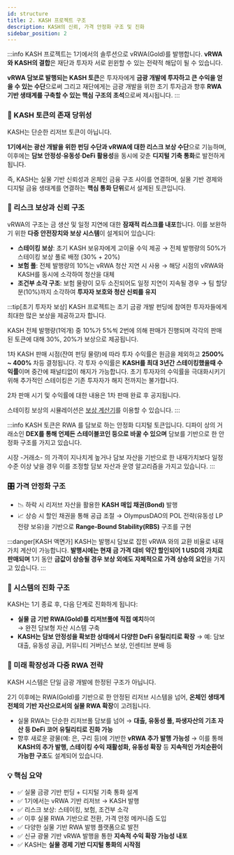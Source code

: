 ```yaml
---
id: structure
title: 2. KASH 프로젝트 구조
description: KASH의 신뢰, 가격 안정화 구조 및 진화
sidebar_position: 2
---
```


:::info
KASH 프로젝트는 1기에서의 솔루션으로 vRWA(Gold)를 발행합니다. **vRWA와 KASH의 결합**은 재단과 투자자 서로 윈윈할 수 있는 전략적 해답이 될 수 있습니다.

**vRWA 담보로 발행되는 KASH 토큰**은 투자자에게 **금광 개발에 투자하고 큰 수익을 얻을 수 있는 수단**으로써 그리고 재단에게는 금광 개발을 위한 초기 투자금과 향후 **RWA 기반 생태계를 구축할 수 있는 핵심 구조의 초석**으로써 제시됩니다.
:::

### 🧩 KASH 토큰의 존재 당위성

KASH는 단순한 리저브 토큰이 아닙니다.

**1기에서는 광산 개발을 위한 펀딩 수단과 vRWA에 대한 리스크 보상 수단**으로 기능하며,
이후에는 **담보 안정성·유동성·DeFi 활용성**을 동시에 갖춘 **디지털 기축 통화**로 발전하게 됩니다.

즉, KASH는 실물 기반 신뢰성과 온체인 금융 구조 사이를 연결하며,
실물 기반 경제와 디지털 금융 생태계를 연결하는 **핵심 통화 단위**로서 설계된 토큰입니다.

### 🔐 리스크 보상과 신뢰 구조

vRWA의 구조는 금 생산 및 일정 지연에 대한 **잠재적 리스크를 내포**합니다.
이를 보완하기 위한 **다중 안전장치와 보상 시스템**이 설계되어 있습니다:
- **스테이킹 보상**: 초기 KASH 보유자에게 고이율 수익 제공
    → 전체 발행량의 50%가 스테이킹 보상 풀로 배정 (30% + 20%)
- **보험 풀**: 전체 발행량의 10%는 vRWA 청산 지연 시 사용
    → 해당 시점의 vRWA와 KASH를 동시에 소각하여 청산을 대체
- **조건부 소각 구조**: 보험 물량이 모두 소진되어도 일정 지연이 지속될 경우
    → 팀 할당분(10%)까지 소각하여 **투자자 보호와 청산 신뢰를 유지**

:::tip[초기 투자자 보상]
KASH 프로젝트는 초기 금광 개발 펀딩에 참여한 투자자들에게 최대한 많은 보상을 제공하고자 합니다.

KASH 전체 발행량(1억개) 중 10%가 5%씩 2번에 의해 판매가 진행되며 각각의 판매된 토큰에 대해 30%, 20%가 보상으로 제공됩니다.

1차 KASH 판매 시점(잔여 펀딩 물량)에 따라 투자 수익률은 원금을 제외하고 **2500% ~ 400%** 차등 결정됩니다. 각 투자 수익률은 **KASH를 최대 3년간 스테이킹했을때 수익률**이며 중간에 패널티없이 해지가 가능합니다. 초기 투자자의 수익률을 극대화시키기위해 추가적인 스테이킹은 기존 투자자가 해지 전까지는 불가합니다.

2차 판매 시기 및 수익률에 대한 내용은 1차 판매 완료 후 공지됩니다.

스테이킹 보상의 시뮬레이션은 [보상 계산기](/staking/calculator)를 이용할 수 있습니다.
:::

:::info
KASH 토큰은 RWA 를 담보로 하는 안정화 디지털 토큰입니다. 디파이 상의 거래소인 **DEX를 통해 언제든 스테이블코인 등으로 바꿀 수 있으며** 담보를 기반으로 한 안정화 구조를 가지고 있습니다.

시장 -거래소- 의 가격이 지나치게 높거나 담보 자산을 기반으로 한 내재가치보다 일정 수준 이상 낮을 경우 이를 조정할 담보 자산과 운영 알고리즘을 가지고 있습니다.
:::

### 🎛️ 가격 안정화 구조

- 📉 하락 시 리저브 자산을 활용한 **KASH 매입 채권(Bond)** 발행
- 📈 상승 시 할인 채권을 통해 공급 조절
    → OlympusDAO의 POL 전략(유동성 LP 전량 보유)을 기반으로 **Range-Bound Stability(RBS)** 구조를 구현

:::danger[KASH 액면가]
KASH는 발행시 담보로 잡힌 vRWA 와의 교환 비율로 내재 가치 계산이 가능합니다. 
**발행시에는 현재 금 가격 대비 약간 할인되어 1 USD의 가치로 판매되며** 1기 동안 **금값이 상승될 경우 보상 외에도 자체적으로 가격 상승의 요인**을 가지고 있습니다.
:::
    
### 🔄 시스템의 진화 구조

KASH는 1기 종료 후, 다음 단계로 진화하게 됩니다:

- **실물 금 기반 RWA(Gold)를 리저브풀에 직접 예치**하여    
    → 완전 담보형 자산 시스템 구축
- **KASH는 담보 안정성을 확보한 상태에서 다양한 DeFi 유틸리티로 확장**
    → 예: 담보 대출, 유동성 공급, 커뮤니티 거버넌스 보상, 인센티브 분배 등

### 🚀 미래 확장성과 다중 RWA 전략

KASH 시스템은 단일 금광 개발에 한정된 구조가 아닙니다.

2기 이후에는 RWA(Gold)를 기반으로 한 안정된 리저브 시스템을 넘어,
**온체인 생태계 전체의 기반 자산으로서의 실물 RWA 확장**이 고려됩니다.

- 실물 RWA는 단순한 리저브풀 담보를 넘어
    → **대출, 유동성 풀, 파생자산의 기초 자산 등 DeFi 코어 유틸리티로 진화 가능**
- 향후 새로운 광물(예: 은, 구리 등)에 기반한 **vRWA 추가 발행 가능성**
    → 이를 통해 **KASH의 추가 발행, 스테이킹 수익 재활성화, 유동성 확장** 등
    **지속적인 가치순환이 가능한 구조**도 설계되어 있습니다.

### 💡 핵심 요약

- ✅ 실물 금광 기반 펀딩 + 디지털 기축 통화 설계
- ✅ 1기에서는 vRWA 기반 리저브 → KASH 발행
- ✅ 리스크 보상: 스테이킹, 보험, 조건부 소각
- ✅ 이후 실물 RWA 기반으로 전환, 가격 안정 메커니즘 도입
- ✅ 다양한 실물 기반 RWA 발행 플랫폼으로 발전
- ✅ 신규 광물 기반 vRWA 발행을 통한 **지속적 수익 확장 가능성 내포**
- ✅ KASH는 **실물 경제 기반 디지털 통화의 시작점**
